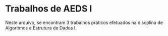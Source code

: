 # Trabalhos de AEDS I

Neste arquivo, se encontram 3 trabalhos práticos efetuados na discplina de Algoritmos e Estrutura de Dados I.
